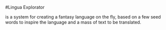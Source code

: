 #Lingua Explorator

is a system for creating a fantasy language on the fly, based on a few seed words to inspire the language and a mass of text to be translated.